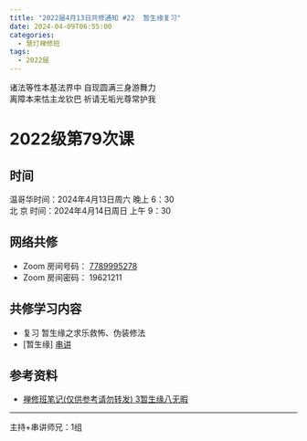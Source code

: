 ```yaml
---
title: "2022届4月13日共修通知 #22  暂生缘复习"
date: 2024-04-09T06:55:00
categories:
  - 慧灯禅修班
tags:
  - 2022届
---
```

诸法等性本基法界中 自现圆满三身游舞力\
离障本来怙主龙钦巴 祈请无垢光尊常护我

# 2022级第79次课

## 时间

温哥华时间：2024年4月13日周六 晚上 6：30\
北  京 时间：2024年4月14日周日 上午 9：30

## 网络共修

* Zoom 房间号码： [7789995278](https://us02web.zoom.us/j/7789995278?pwd=VjZmbWJFY2k2K0E5RVB2cTNIQmhqUT09)
* Zoom 房间密码： 19621211

## 共修学习内容

* 复习 暂生缘之求乐救怖、伪装修法
* [暂生缘]
 [串讲](https://box.hdcxb.net/%E5%85%B6%E4%BB%96%E8%B5%84%E6%96%99/f/2022%E5%B1%8A)


## 参考资料

* [禅修班笔记(仅供参考请勿转发) 3暂生缘八无暇](https://bj.cxb123.cc/1xm/3-zan-sheng-yuan/)

- - -


主持+串讲师兄：1组
